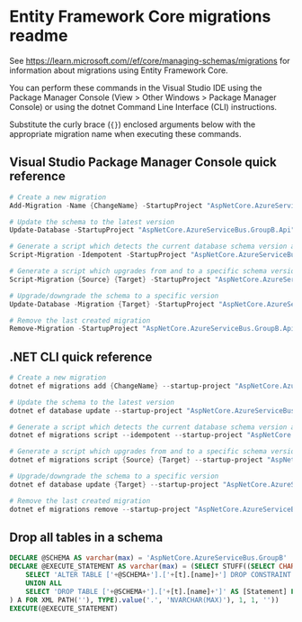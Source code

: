 # Entity Framework Core migrations readme

See <https://learn.microsoft.com//ef/core/managing-schemas/migrations> for information about migrations using Entity Framework Core.

You can perform these commands in the Visual Studio IDE using the Package Manager Console (View > Other Windows > Package Manager Console) or using the dotnet Command Line Interface (CLI) instructions.

Substitute the curly brace (`{}`) enclosed arguments below with the appropriate migration name when executing these commands.

## Visual Studio Package Manager Console quick reference

```powershell
# Create a new migration
Add-Migration -Name {ChangeName} -StartupProject "AspNetCore.AzureServiceBus.GroupB.Api" -Project "AspNetCore.AzureServiceBus.GroupB.Infrastructure"

# Update the schema to the latest version
Update-Database -StartupProject "AspNetCore.AzureServiceBus.GroupB.Api" -Project "AspNetCore.AzureServiceBus.GroupB.Infrastructure"

# Generate a script which detects the current database schema version and updates it to the latest
Script-Migration -Idempotent -StartupProject "AspNetCore.AzureServiceBus.GroupB.Api" -Project "AspNetCore.AzureServiceBus.GroupB.Infrastructure"

# Generate a script which upgrades from and to a specific schema version
Script-Migration {Source} {Target} -StartupProject "AspNetCore.AzureServiceBus.GroupB.Api" -Project "AspNetCore.AzureServiceBus.GroupB.Infrastructure"

# Upgrade/downgrade the schema to a specific version
Update-Database -Migration {Target} -StartupProject "AspNetCore.AzureServiceBus.GroupB.Api" -Project "AspNetCore.AzureServiceBus.GroupB.Infrastructure"

# Remove the last created migration
Remove-Migration -StartupProject "AspNetCore.AzureServiceBus.GroupB.Api" -Project "AspNetCore.AzureServiceBus.GroupB.Infrastructure"
```

## .NET CLI quick reference

```powershell
# Create a new migration
dotnet ef migrations add {ChangeName} --startup-project "AspNetCore.AzureServiceBus.GroupB.Api" --project "AspNetCore.AzureServiceBus.GroupB.Infrastructure"

# Update the schema to the latest version
dotnet ef database update --startup-project "AspNetCore.AzureServiceBus.GroupB.Api" --project "AspNetCore.AzureServiceBus.GroupB.Infrastructure"

# Generate a script which detects the current database schema version and updates it to the latest
dotnet ef migrations script --idempotent --startup-project "AspNetCore.AzureServiceBus.GroupB.Api" --project "AspNetCore.AzureServiceBus.GroupB.Infrastructure"

# Generate a script which upgrades from and to a specific schema version
dotnet ef migrations script {Source} {Target} --startup-project "AspNetCore.AzureServiceBus.GroupB.Api" --project "AspNetCore.AzureServiceBus.GroupB.Infrastructure"

# Upgrade/downgrade the schema to a specific version
dotnet ef database update {Target} --startup-project "AspNetCore.AzureServiceBus.GroupB.Api" --project "AspNetCore.AzureServiceBus.GroupB.Infrastructure"

# Remove the last created migration
dotnet ef migrations remove --startup-project "AspNetCore.AzureServiceBus.GroupB.Api" --project "AspNetCore.AzureServiceBus.GroupB.Infrastructure"
```

## Drop all tables in a schema

```sql
DECLARE @SCHEMA AS varchar(max) = 'AspNetCore.AzureServiceBus.GroupB'
DECLARE @EXECUTE_STATEMENT AS varchar(max) = (SELECT STUFF((SELECT CHAR(13) + CHAR(10) + [Statement] FROM (
    SELECT 'ALTER TABLE ['+@SCHEMA+'].['+[t].[name]+'] DROP CONSTRAINT ['+[fk].[name]+']' AS [Statement] FROM [sys].[foreign_keys] AS [fk] INNER JOIN [sys].[tables] AS [t] ON [t].[object_id] = [fk].[parent_object_id] INNER JOIN [sys].[schemas] AS [s] ON [s].[schema_id] = [t].[schema_id] WHERE [s].[name] = @SCHEMA
    UNION ALL
    SELECT 'DROP TABLE ['+@SCHEMA+'].['+[t].[name]+']' AS [Statement] FROM [sys].[tables] AS [t] INNER JOIN [sys].[schemas] AS [s] ON [s].[schema_id] = [t].[schema_id] WHERE [s].[name] = @SCHEMA
) A FOR XML PATH(''), TYPE).value('.', 'NVARCHAR(MAX)'), 1, 1, ''))
EXECUTE(@EXECUTE_STATEMENT)
```
